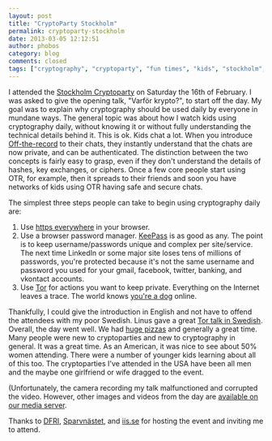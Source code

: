 ```yaml
---
layout: post
title: "CryptoParty Stockholm"
permalink: cryptoparty-stockholm
date: 2013-03-05 12:12:51
author: phobos
category: blog
comments: closed
tags: ["cryptography", "cryptoparty", "fun times", "kids", "stockholm", "sweden"]
---
```


I attended the [Stockholm Cryptoparty](https://cryptoparty.org/wiki/Stockholm) on Saturday the 16th of February. I was asked to give the opening talk, "Varför krypto?", to start off the day. My goal was to explain why cryptography should be used daily by everyone in mundane ways. The general topic was about how I watch kids using cryptography daily, without knowing it or without fully understanding the technical details behind it. This is ok. Kids chat a lot. When you introduce [Off-the-record](http://www.cypherpunks.ca/otr/) to their chats, they instantly understand that the chats are now private, and can be authenticated. The distinction between the two concepts is fairly easy to grasp, even if they don't understand the details of hashes, key exchanges, or ciphers. Once a few core people start using OTR, for example, then it spreads to their friends and soon you have networks of kids using OTR having safe and secure chats.

The simplest three steps people can take to begin using cryptography daily are:

1.  Use [https everywhere](https://www.eff.org/https-everywhere) in your browser.
2.  Use a browser password manager. [KeePass](http://keepass.info/) is as good as any. The point is to keep username/passwords unique and complex per site/service. The next time LinkedIn or some major site loses tens of millions of passwords, you're protected because it's not the same username and password you used for your gmail, facebook, twitter, banking, and vkontact accounts.
3.  Use [Tor](https://www.torproject.org) for actions you want to keep private. Everything on the Internet leaves a trace. The world knows [you're a dog](https://en.wikipedia.org/wiki/On_the_Internet,_nobody_knows_you%27re_a_dog) online.

Thankfully, I could give the introduction in English and not have to offend the attendees with my poor Swedish. Linus gave a great [Tor talk in Swedish](https://www.youtube.com/watch?v=gnkazegk89M&list=UUfVxt2PKh1ANj1YlLfqJynQ&index=20). Overall, the day went well. We had [huge pizzas](https://media.torproject.org/video/2013-02-16-cryptoparty-stockholm/PizzaLewmanNordberg3.JPG) and generally a great time. Many people were new to cryptoparties and new to cryptography in general. It was a great time. As an American, it was nice to see about 50% women attending. There were a number of younger kids learning about all of this too. The cryptoparties I've attended in the USA have been all men and the maybe one girlfriend or wife dragged to the event.

(Unfortunately, the camera recording my talk malfunctioned and corrupted the video. However, other images and videos from the day are [available on our media server](https://media.torproject.org/video/2013-02-16-cryptoparty-stockholm/).

Thanks to [DFRI](https://dfri.se/), [Sparvnästet](http://www.sparvnastet.org/), and [iis.se](https://www.iis.se/) for hosting the event and inviting me to attend.

